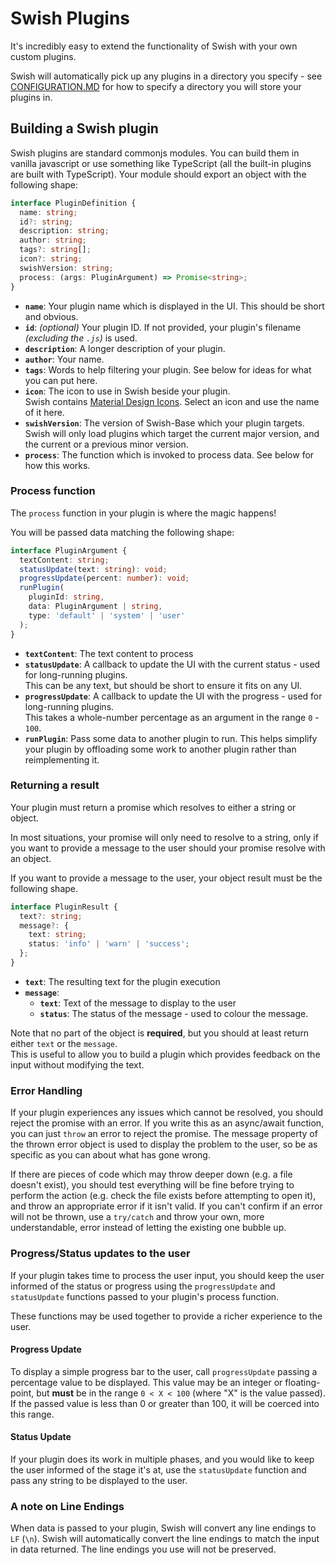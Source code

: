 # Swish Plugins

It's incredibly easy to extend the functionality of Swish with your own custom plugins.

Swish will automatically pick up any plugins in a directory you specify - see [CONFIGURATION.MD](CONFIGURATION.MD) for how to specify a directory you will store your plugins in.

## Building a Swish plugin

Swish plugins are standard commonjs modules. You can build them in vanilla javascript or use something like TypeScript (all the built-in plugins are built with TypeScript). Your module should export an object with the following shape:

```typescript
interface PluginDefinition {
  name: string;
  id?: string;
  description: string;
  author: string;
  tags?: string[];
  icon?: string;
  swishVersion: string;
  process: (args: PluginArgument) => Promise<string>;
}
```

- **`name`**: Your plugin name which is displayed in the UI. This should be short and obvious.
- **`id`**: _(optional)_ Your plugin ID. If not provided, your plugin's filename _(excluding the `.js`)_ is used.
- **`description`**: A longer description of your plugin.
- **`author`**: Your name.
- **`tags`**: Words to help filtering your plugin. See below for ideas for what you can put here.
- **`icon`**: The icon to use in Swish beside your plugin.  
   Swish contains [Material Design Icons](https://material.io/resources/icons/?style=baseline). Select an icon and use the name of it here.
- **`swishVersion`**: The version of Swish-Base which your plugin targets.  
  Swish will only load plugins which target the current major version, and the current or a previous minor version.
- **`process`**: The function which is invoked to process data. See below for how this works.

### Process function

The `process` function in your plugin is where the magic happens!

You will be passed data matching the following shape:

```typescript
interface PluginArgument {
  textContent: string;
  statusUpdate(text: string): void;
  progressUpdate(percent: number): void;
  runPlugin(
    pluginId: string,
    data: PluginArgument | string,
    type: 'default' | 'system' | 'user'
  );
}
```

- **`textContent`**: The text content to process
- **`statusUpdate`**: A callback to update the UI with the current status - used for long-running plugins.  
  This can be any text, but should be short to ensure it fits on any UI.
- **`progressUpdate`**: A callback to update the UI with the progress - used for long-running plugins.  
  This takes a whole-number percentage as an argument in the range `0` - `100`.
- **`runPlugin`**: Pass some data to another plugin to run.
  This helps simplify your plugin by offloading some work to another plugin rather than reimplementing it.

### Returning a result

Your plugin must return a promise which resolves to either a string or object.

In most situations, your promise will only need to resolve to a string, only if you want to provide a message to the user should your promise resolve with an object.

If you want to provide a message to the user, your object result must be the following shape.

```typescript
interface PluginResult {
  text?: string;
  message?: {
    text: string;
    status: 'info' | 'warn' | 'success';
  };
}
```

- **`text`**: The resulting text for the plugin execution
- **`message`**:
  - **`text`**: Text of the message to display to the user
  - **`status`**: The status of the message - used to colour the message.

Note that no part of the object is **required**, but you should at least return either `text` or the `message`.  
This is useful to allow you to build a plugin which provides feedback on the input without modifying the text.

### Error Handling

If your plugin experiences any issues which cannot be resolved, you should reject the promise with an error. If you write this as an async/await function, you can just `throw` an error to reject the promise. The message property of the thrown error object is used to display the problem to the user, so be as specific as you can about what has gone wrong.

If there are pieces of code which may throw deeper down (e.g. a file doesn't exist), you should test everything will be fine before trying to perform the action (e.g. check the file exists before attempting to open it), and throw an appropriate error if it isn't valid. If you can't confirm if an error will not be thrown, use a `try/catch` and throw your own, more understandable, error instead of letting the existing one bubble up.

### Progress/Status updates to the user

If your plugin takes time to process the user input, you should keep the user informed of the status or progress using the `progressUpdate` and `statusUpdate` functions passed to your plugin's process function.

These functions may be used together to provide a richer experience to the user.

#### Progress Update

To display a simple progress bar to the user, call `progressUpdate` passing a percentage value to be displayed.
This value may be an integer or floating-point, but **must** be in the range `0 < X < 100` (where "X" is the value passed). If the passed value is less than 0 or greater than 100, it will be coerced into this range.

#### Status Update

If your plugin does its work in multiple phases, and you would like to keep the user informed of the stage it's at, use the `statusUpdate` function and pass any string to be displayed to the user.

### A note on Line Endings

When data is passed to your plugin, Swish will convert any line endings to `LF` (`\n`).
Swish will automatically convert the line endings to match the input in data returned. The line endings you use will not be preserved.
